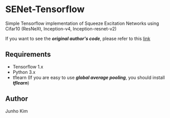 # SENet-Tensorflow
Simple Tensorflow implementation of Squeeze Excitation Networks using Cifar10 (ResNeXt, Inception-v4, Inception-resnet-v2)

If you want to see the ***original author's code***, please refer to this [link](https://github.com/hujie-frank/SENet)

## Requirements
* Tensorflow 1.x
* Python 3.x
* tflearn (If you are easy to use ***global average pooling***, you should install ***tflearn***)


## Author
Junho Kim
